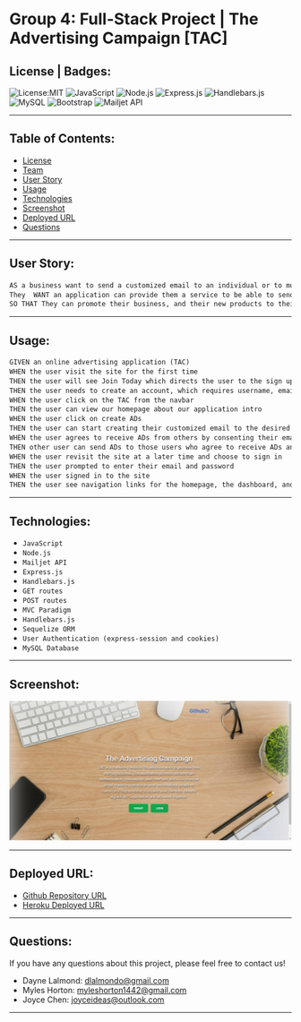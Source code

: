 # Group 4: Full-Stack Project | The Advertising Campaign [TAC]
 

## License | Badges:

![License:MIT](https://img.shields.io/badge/License-MIT-green)
![JavaScript](https://img.shields.io/badge/-JavaScript-orange)
![Node.js](https://img.shields.io/badge/-Node.js-blue)
![Express.js](https://img.shields.io/badge/-Express.js-yellowgreen)
![Handlebars.js](https://img.shields.io/badge/-Handlebars-lightgrey)
![MySQL](https://img.shields.io/badge/-MySQL-blue)
![Bootstrap](https://img.shields.io/badge/-Bootstrap-brightgreen)
![Mailjet API](https://img.shields.io/badge/-Mailjet%20API-yellow)


---

## Table of Contents:

- [License](#license)
- [Team](#team)
- [User Story](#user-story)
- [Usage](#usage)
- [Technologies](#technologies)
- [Screenshot](#screenshot)
- [Deployed URL](#deployed-url)
- [Questions](#questions)

---

## User Story:

```md
AS a business want to send a customized email to an individual or to multiple client/ friend
They  WANT an application can provide them a service to be able to send emails from the server
SO THAT They can promote their business, and their new products to their clients
```

---

## Usage:

```md
GIVEN an online advertising application (TAC)
WHEN the user visit the site for the first time
THEN the user will see Join Today which directs the user to the sign up page
THEN the user needs to create an account, which requires username, email and password; if the user has created an account previously and there is an option to log in from the navbar
WHEN the user click on the TAC from the navbar
THEN the user can view our homepage about our application intro
WHEN the user click on create ADs
THEN the user can start creating their customized email to the desired clients
WHEN the user agrees to receive ADs from others by consenting their emails to public
THEN other user can send ADs to those users who agree to receive ADs and to their desired clients at the sam time
WHEN the user revisit the site at a later time and choose to sign in
THEN the user prompted to enter their email and password
WHEN the user signed in to the site
THEN the user see navigation links for the homepage, the dashboard, and the option to log out
```
---

## Technologies:

- `JavaScript`
- `Node.js`
- `Mailjet API`
- `Express.js`
- `Handlebars.js`
- `GET routes`
- `POST routes`
- `MVC Paradigm`
- `Handlebars.js`
- `Sequelize ORM`
- `User Authentication (express-session and cookies)`
- `MySQL Database`

---
## Screenshot: 
<!-- // Need to add screenshot based on the requirement -->
![Capture](./public/images/tac.png)

---
## Deployed URL:

- [Github Repository URL](https://github.com/DayneLalmond/fullstack_project)
- [Heroku Deployed URL](https://enigmatic-fortress-43863.herokuapp.com/)

---

## Questions:

If you have any questions about this project, please feel free to contact us!

- Dayne Lalmond: [dlalmondo@gmail.com](mailto:dlalmondo@gmail.com)
- Myles Horton: [myleshorton1442@gmail.com](mailto:myleshorton1442@gmail.com)
- Joyce Chen: [joyceideas@outlook.com](mailto:joyceideas@outlook.com)

---

